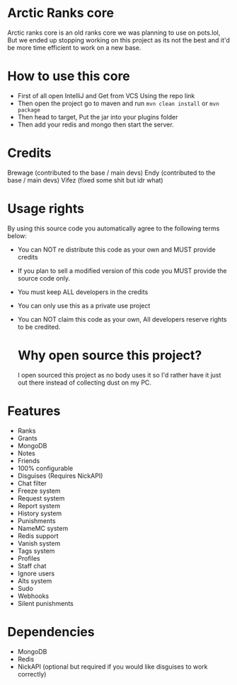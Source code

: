 # Arctic Ranks core
Arctic ranks core is an old ranks core we was planning to use on pots.lol, But we ended up stopping working on this project as its not the best and it'd be more time efficient to work on a new base.

# How to use this core
- First of all open IntelliJ and Get from VCS Using the repo link
- Then open the project go to maven and run `mvn clean install` or `mvn package`
- Then head to target, Put the jar into your plugins folder
- Then add your redis and mongo then start the server.

# Credits
Brewage (contributed to the base / main devs)
Endy (contributed to the base / main devs)
Vifez (fixed some shit but idr what)

# Usage rights
By using this source code you automatically agree to the following terms below:
- You can NOT re distribute this code as your own and MUST provide credits
- If you plan to sell a modified version of this code you MUST provide the source code only.
- You must keep ALL developers in the credits
- You can only use this as a private use project
- You can NOT claim this code as your own, All developers reserve rights to be credited.

  # Why open source this project?
  I open sourced this project as no body uses it so I'd rather have it just out there instead of collecting dust on my PC.

# Features
  - Ranks
  - Grants
  - MongoDB
  - Notes
  - Friends
  - 100% configurable
  - Disguises (Requires NickAPI)
  - Chat filter
  - Freeze system
  - Request system
  - Report system
  - History system
  - Punishments
  - NameMC system
  - Redis support
  - Vanish system
  - Tags system
  - Profiles
  - Staff chat
  - Ignore users
  - Alts system
  - Sudo
  - Webhooks
  - Silent punishments 

# Dependencies
  - MongoDB
  - Redis
  - NickAPI (optional but required if you would like disguises to work correctly)
